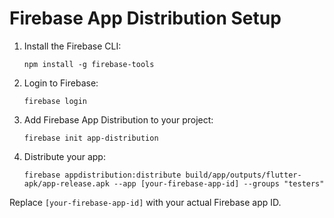 # Firebase App Distribution Setup

1. Install the Firebase CLI:
   ```
   npm install -g firebase-tools
   ```

2. Login to Firebase:
   ```
   firebase login
   ```

3. Add Firebase App Distribution to your project:
   ```
   firebase init app-distribution
   ```

4. Distribute your app:
   ```
   firebase appdistribution:distribute build/app/outputs/flutter-apk/app-release.apk --app [your-firebase-app-id] --groups "testers"
   ```

Replace `[your-firebase-app-id]` with your actual Firebase app ID.
